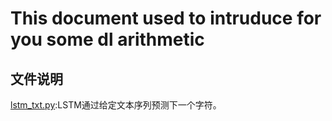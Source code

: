 # This document used to intruduce for you some dl arithmetic
## 文件说明
[lstm_txt.py](https://github.com/bleedingfight/tfnote/blob/article/lstm_txt.py):LSTM通过给定文本序列预测下一个字符。

